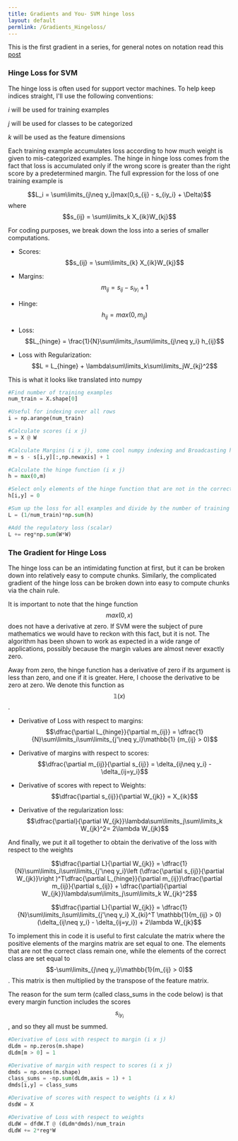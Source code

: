 ```yaml
---
title: Gradients and You- SVM hinge loss
layout: default
permlink: /Gradients_Hingeloss/
---
```

This is the first gradient in a series, for general notes on notation read this [post](https://cemalec.github.io/Gradients_Notation)

### Hinge Loss for SVM

The hinge loss is often used for support vector machines. To help keep indices straight, I'll use the following conventions:

*i* will be used for training examples

*j* will be used for classes to be categorized

*k* will be used as the feature dimensions

Each training example accumulates loss according to how much weight is given to mis-categorized examples. The hinge in hinge loss comes from the fact that loss is accumulated only if the wrong score is greater than the right score by a predetermined margin. The full expression for the loss of one training example is

$$L_i = \sum\limits_{j\neq y_i}max(0,s_{ij} - s_{iy_i} + \Delta)$$ where $$s_{ij} = \sum\limits_k X_{ik}W_{kj}$$

For coding purposes, we break down the loss into a series of smaller computations.

- Scores: $$s_{ij} = \sum\limits_{k} X_{ik}W_{kj}$$

- Margins: $$m_{ij} = s_{ij} - s_{iy_i} + 1$$



- Hinge: $$h_{ij} = max(0,m_{ij})$$


- Loss: $$L_{hinge} = \frac{1}{N}\sum\limits_i\sum\limits_{j\neq y_i} h_{ij}$$

- Loss with Regularization: $$L = L_{hinge} + \lambda\sum\limits_k\sum\limits_jW_{kj}^2$$

This is what it looks like translated into numpy

```python
#Find number of training examples
num_train = X.shape[0]

#Useful for indexing over all rows
i = np.arange(num_train)

#Calculate scores (i x j)
s = X @ W

#Calculate Margins (i x j), some cool numpy indexing and Broadcasting here
m = s - s[i,y][:,np.newaxis] + 1

#Calculate the hinge function (i x j)
h = max(0,m)

#Select only elements of the hinge function that are not in the correct class (i x j)
h[i,y] = 0

#Sum up the loss for all examples and divide by the number of training examples (scalar)
L = (1/num_train)*np.sum(h)

#Add the regulatory loss (scalar)
L += reg*np.sum(W*W)
```

### The Gradient for Hinge Loss

The hinge loss can be an intimidating function at first, but it can be broken down into relatively easy to compute chunks. Similarly, the complicated gradient of the hinge loss can be broken down into easy to compute chunks via the chain rule.

It is important to note that the hinge function $$max(0,x)$$ does not have a derivative at zero. If SVM were the subject of pure mathematics we would have to reckon with this fact, but it is not. The algorithm has been shown to work as expected in a wide range of applications, possibly because the margin values are almost never exactly zero.

Away from zero, the hinge function has a derivative of zero if its argument is less than zero, and one if it is greater. Here, I choose the derivative to be zero at zero. We denote this function as $$\mathbb{1}(x)$$.

- Derivative of Loss with respect to margins: $$\dfrac{\partial L_{hinge}}{\partial m_{ij}} = \dfrac{1}{N}\sum\limits_i\sum\limits_{j'\neq y_i}\mathbb{1} (m_{ij} > 0)$$


- Derivative of margins with respect to scores: $$\dfrac{\partial m_{ij}}{\partial s_{ij}} = \delta_{ij\neq y_i} - \delta_{ij=y_i}$$


- Derivative of scores with repect to Weights: $$\dfrac{\partial s_{ij}}{\partial W_{jk}} = X_{ik}$$


- Derivative of the regularization loss: $$\dfrac{\partial}{\partial W_{jk}}\lambda\sum\limits_j\sum\limits_k W_{jk}^2= 2\lambda W_{jk}$$



And finally, we put it all together to obtain the derivative of the loss with respect to the weights

$$\dfrac{\partial L}{\partial W_{jk}} = \dfrac{1}{N}\sum\limits_i\sum\limits_{j'\neq y_i}\left (\dfrac{\partial s_{ij}}{\partial W_{jk}}\right )^T\dfrac{\partial L_{hinge}}{\partial m_{ij}}\dfrac{\partial m_{ij}}{\partial s_{ij}} + \dfrac{\partial}{\partial W_{jk}}\lambda\sum\limits_j\sum\limits_k W_{jk}^2$$

$$\dfrac{\partial L}{\partial W_{jk}} = \dfrac{1}{N}\sum\limits_i\sum\limits_{j'\neq y_i} X_{ki}^T \mathbb{1}(m_{ij} > 0)(\delta_{ij\neq y_i} - \delta_{ij=y_i}) + 2\lambda W_{jk}$$

To implement this in code it is useful to first calculate the matrix where the positive elements of the margins matrix are set equal to one. The elements that are not the correct class remain one, while the elements of the correct class are set equal to $$-\sum\limits_{j\neq y_i}\mathbb{1}(m_{ij} > 0)$$. This matrix is then multiplied by the transpose of the feature matrix.

The reason for the sum term (called class_sums in the code below) is that every margin function includes the scores $$s_{iy_i}$$, and so they all must be summed.

```python
#Derivative of Loss with respect to margin (i x j)
dLdm = np.zeros(m.shape)
dLdm[m > 0] = 1

#Derivative of margin with respect to scores (i x j)
dmds = np.ones(m.shape)
class_sums = -np.sum(dLdm,axis = 1) + 1
dmds[i,y] = class_sums

#Derivative of scores with respect to weights (i x k)
dsdW = X

#Derivative of Loss with respect to weights
dLdW = dfdW.T @ (dLdm*dmds)/num_train
dLdW += 2*reg*W
```
